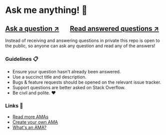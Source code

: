 # Ask me anything! 💭

## [Ask a question <span aria-hidden="true">↗️</span>](../../discussions/new?category=ama) &nbsp;&nbsp;&nbsp;&nbsp;&nbsp; [Read answered questions <span aria-hidden="true">↗️</span>](../../discussions?discussions_q=is%3Aanswered)

Instead of receiving and answering questions in private this repo is open to <br>the public, so anyone can ask any question and read any of the answers!

### Guidelines 📋

- Ensure your question hasn't already been answered.
- Use a succinct title and description.
- Bugs & feature requests should be opened on the relevant issue tracker.
- Support questions are better asked on Stack Overflow.
- Be civil and polite. ❤️

### Links 🔗

- [Read more AMAs](https://github.com/sindresorhus/amas)
- [Create your own AMA](https://github.com/sindresorhus/amas/blob/main/create-ama.md)
- [What's an AMA?](https://en.wikipedia.org/wiki//r/IAmA)
